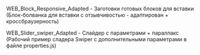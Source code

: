WEB_Block_Responsive_Adapted - Заготовки готовых блоков для вставки (Блок-болванка для вставки с отзывчивостью - адаптирован + кроссбраузерность)

WEB_Slider_swiper_Adapted - Слайдер с параметрами + параллакс (Рабочий пример сладера Swiper с дополнительными параметрами в файле properties.js)
